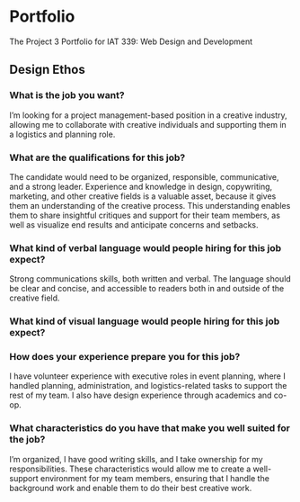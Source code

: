 # Portfolio
The Project 3 Portfolio for IAT 339: Web Design and Development

## Design Ethos
### What is the job you want?
I’m looking for a project management-based position in a creative industry, allowing me to collaborate with creative individuals and supporting them in a logistics and planning role.

### What are the qualifications for this job?
The candidate would need to be organized, responsible, communicative, and a strong leader. Experience and knowledge in design, copywriting, marketing, and other creative fields is a valuable asset, because it gives them an understanding of the creative process. This understanding enables them to share insightful critiques and support for their team members, as well as visualize end results and anticipate concerns and setbacks.

### What kind of verbal language would people hiring for this job expect?
Strong communications skills, both written and verbal. The language should be clear and concise, and accessible to readers both in and outside of the creative field.

### What kind of visual language would people hiring for this job expect?

### How does your experience prepare you for this job?
I have volunteer experience with executive roles in event planning, where I handled planning, administration, and logistics-related tasks to support the rest of my team. I also have design experience through academics and co-op.

### What characteristics do you have that make you well suited for the job?
I’m organized, I have good writing skills, and I take ownership for my responsibilities. These characteristics would allow me to create a well-support environment for my team members, ensuring that I handle the background work and enable them to do their best creative work.
